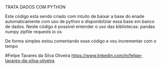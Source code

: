TRATA DADOS COM PYTHON

Este código esta sendo criado com intuito de baixar a base do enade automaticamente com uso de python e disponibilziar essa base em banco de dados.
Neste código é possivel entender o uso das bibliotecas:
  pandas
  numpy
  zipfile
  requests
  io
  os
  
 De forma simples estou comentando esse código e vou incrementar com o tempo
 
 #Felipe Tavares da Silva Oliveira
 https://www.linkedin.com/in/felipe-tavares-da-silva-oliveira
